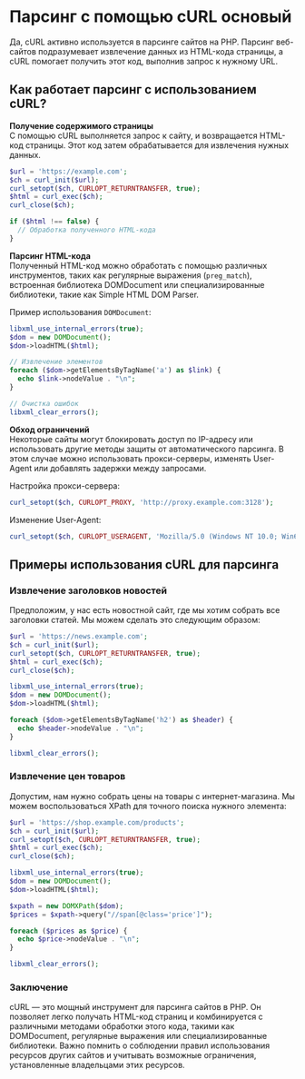 # Парсинг с помощью cURL основый
Да, cURL активно используется в парсинге сайтов на PHP. Парсинг веб-сайтов подразумевает извлечение данных из HTML-кода страницы, а cURL помогает получить этот код, выполнив запрос к нужному URL.

## Как работает парсинг с использованием cURL?

**Получение содержимого страницы**  
С помощью cURL выполняется запрос к сайту, и возвращается HTML-код страницы. Этот код затем обрабатывается для извлечения нужных данных.

```php
$url = 'https://example.com';
$ch = curl_init($url);
curl_setopt($ch, CURLOPT_RETURNTRANSFER, true);
$html = curl_exec($ch);
curl_close($ch);

if ($html !== false) {
  // Обработка полученного HTML-кода
}
```

**Парсинг HTML-кода**  
Полученный HTML-код можно обработать с помощью различных инструментов, таких как регулярные выражения (`preg_match`), встроенная библиотека DOMDocument или специализированные библиотеки, такие как Simple HTML DOM Parser.

Пример использования `DOMDocument`:

```php
libxml_use_internal_errors(true);
$dom = new DOMDocument();
$dom->loadHTML($html);

// Извлечение элементов
foreach ($dom->getElementsByTagName('a') as $link) {
  echo $link->nodeValue . "\n";
}

// Очистка ошибок
libxml_clear_errors();
```

**Обход ограничений**  
Некоторые сайты могут блокировать доступ по IP-адресу или использовать другие методы защиты от автоматического парсинга. В этом случае можно использовать прокси-серверы, изменять User-Agent или добавлять задержки между запросами.

Настройка прокси-сервера:

```php
curl_setopt($ch, CURLOPT_PROXY, 'http://proxy.example.com:3128');
```

Изменение User-Agent:

```php
curl_setopt($ch, CURLOPT_USERAGENT, 'Mozilla/5.0 (Windows NT 10.0; Win64; x64) AppleWebKit/537.36 (KHTML, like Gecko) Chrome/58.0.3029.110 Safari/537.3');
```

## Примеры использования cURL для парсинга

### Извлечение заголовков новостей
Предположим, у нас есть новостной сайт, где мы хотим собрать все заголовки статей. Мы можем сделать это следующим образом:

```php
$url = 'https://news.example.com';
$ch = curl_init($url);
curl_setopt($ch, CURLOPT_RETURNTRANSFER, true);
$html = curl_exec($ch);
curl_close($ch);

libxml_use_internal_errors(true);
$dom = new DOMDocument();
$dom->loadHTML($html);

foreach ($dom->getElementsByTagName('h2') as $header) {
  echo $header->nodeValue . "\n";
}

libxml_clear_errors();
```

### Извлечение цен товаров
Допустим, нам нужно собрать цены на товары с интернет-магазина. Мы можем воспользоваться XPath для точного поиска нужного элемента:

```php
$url = 'https://shop.example.com/products';
$ch = curl_init($url);
curl_setopt($ch, CURLOPT_RETURNTRANSFER, true);
$html = curl_exec($ch);
curl_close($ch);

libxml_use_internal_errors(true);
$dom = new DOMDocument();
$dom->loadHTML($html);

$xpath = new DOMXPath($dom);
$prices = $xpath->query("//span[@class='price']");

foreach ($prices as $price) {
  echo $price->nodeValue . "\n";
}

libxml_clear_errors();
```

### Заключение
cURL — это мощный инструмент для парсинга сайтов в PHP. Он позволяет легко получать HTML-код страниц и комбинируется с различными методами обработки этого кода, такими как DOMDocument, регулярные выражения или специализированные библиотеки. Важно помнить о соблюдении правил использования ресурсов других сайтов и учитывать возможные ограничения, установленные владельцами этих ресурсов.
